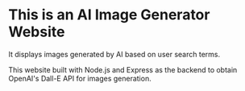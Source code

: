 # This is an AI Image Generator Website

It displays images generated by AI based on user search terms.

This website built with Node.js and Express as the backend to obtain OpenAI's Dall-E API for images generation.
